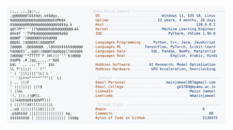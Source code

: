 <picture>
  <source srcset="https://raw.githubusercontent.com/mmazinjameel/mmazinjameel/main/dark_mode.svg?v=1743430210" media="(prefers-color-scheme: dark)">
  <img src="https://raw.githubusercontent.com/mmazinjameel/mmazinjameel/main/light_mode.svg?v=1743430210">
</picture>
